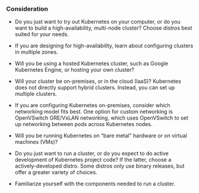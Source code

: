 ### Consideration


* Do you just want to try out Kubernetes on your computer, or do you want to build a high-availability, multi-node cluster? Choose distros best suited for your needs.

* If you are designing for high-availability, learn about configuring clusters in multiple zones.

* Will you be using a hosted Kubernetes cluster, such as Google Kubernetes Engine, or hosting your own cluster?

* Will your cluster be on-premises, or in the cloud (IaaS)? Kubernetes does not directly support hybrid clusters. Instead, you can set up multiple clusters.

* If you are configuring Kubernetes on-premises, consider which networking model fits best. One option for custom networking is OpenVSwitch GRE/VxLAN networking, which uses OpenVSwitch to set up networking between pods across Kubernetes nodes.

* Will you be running Kubernetes on “bare metal” hardware or on virtual machines (VMs)?

* Do you just want to run a cluster, or do you expect to do active development of Kubernetes project code? If the latter, choose a actively-developed distro. Some distros only use binary releases, but offer a greater variety of choices.

* Familiarize yourself with the components needed to run a cluster.
